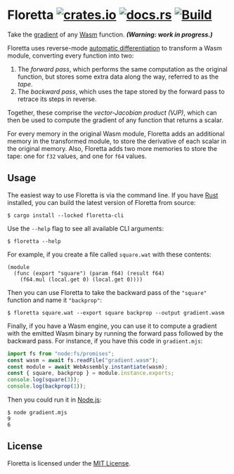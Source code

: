 # Floretta [![crates.io](https://img.shields.io/crates/v/floretta)][crate] [![docs.rs](https://img.shields.io/docsrs/floretta)][docs] [![Build](https://github.com/samestep/floretta/actions/workflows/build.yml/badge.svg)](https://github.com/samestep/floretta/actions/workflows/build.yml)

Take the [gradient][] of any [Wasm][] function. _**(Warning: work in progress.)**_

Floretta uses reverse-mode [automatic differentiation][] to transform a Wasm module, converting every function into two:

1. The _forward pass_, which performs the same computation as the original function, but stores some extra data along the way, referred to as the _tape_.
2. The _backward pass_, which uses the tape stored by the forward pass to retrace its steps in reverse.

Together, these comprise the _vector-Jacobian product (VJP)_, which can then be used to compute the gradient of any function that returns a scalar.

For every memory in the original Wasm module, Floretta adds an additional memory in the transformed module, to store the derivative of each scalar in the original memory. Also, Floretta adds two more memories to store the tape: one for `f32` values, and one for `f64` values.

## Usage

The easiest way to use Floretta is via the command line. If you have [Rust][] installed, you can build the latest version of Floretta from source:

```
$ cargo install --locked floretta-cli
```

Use the `--help` flag to see all available CLI arguments:

```
$ floretta --help
```

For example, if you create a file called `square.wat` with these contents:

```wat
(module
  (func (export "square") (param f64) (result f64)
    (f64.mul (local.get 0) (local.get 0))))
```

Then you can use Floretta to take the backward pass of the `"square"` function and name it `"backprop"`:

```
$ floretta square.wat --export square backprop --output gradient.wasm
```

Finally, if you have a Wasm engine, you can use it to compute a gradient with the emitted Wasm binary by running the forward pass followed by the backward pass. For instance, if you have this code in `gradient.mjs`:

```js
import fs from "node:fs/promises";
const wasm = await fs.readFile("gradient.wasm");
const module = await WebAssembly.instantiate(wasm);
const { square, backprop } = module.instance.exports;
console.log(square(3));
console.log(backprop(1));
```

Then you could run it in [Node.js][]:

```
$ node gradient.mjs
9
6
```

## License

Floretta is licensed under the [MIT License](LICENSE).

[automatic differentiation]: https://en.wikipedia.org/wiki/Automatic_differentiation
[crate]: https://crates.io/crates/floretta
[docs]: https://docs.rs/floretta
[gradient]: https://en.wikipedia.org/wiki/Gradient
[node.js]: https://nodejs.org
[rust]: https://www.rust-lang.org/tools/install
[wasm]: https://webassembly.org/
